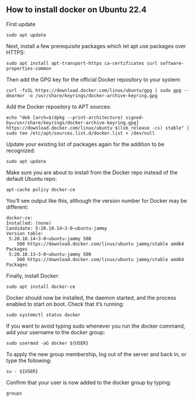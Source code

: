 ## How to install docker on Ubuntu 22.4

First update

    sudo apt update

Next, install a few prerequisite packages which let apt use packages over HTTPS:

    sudo apt install apt-transport-https ca-certificates curl software-properties-common

Then add the GPG key for the official Docker repository to your system:

    curl -fsSL https://download.docker.com/linux/ubuntu/gpg | sudo gpg --dearmor -o /usr/share/keyrings/docker-archive-keyring.gpg

Add the Docker repository to APT sources:

    echo "deb [arch=$(dpkg --print-architecture) signed-by=/usr/share/keyrings/docker-archive-keyring.gpg] https://download.docker.com/linux/ubuntu $(lsb_release -cs) stable" | sudo tee /etc/apt/sources.list.d/docker.list > /dev/null

Update your existing list of packages again for the addition to be recognized:

    sudo apt update

Make sure you are about to install from the Docker repo instead of the default Ubuntu repo:

    apt-cache policy docker-ce


You’ll see output like this, although the version number for Docker may be different:

    docker-ce:
    Installed: (none)
    Candidate: 5:20.10.14~3-0~ubuntu-jammy
    Version table:
     5:20.10.14~3-0~ubuntu-jammy 500
        500 https://download.docker.com/linux/ubuntu jammy/stable amd64 Packages
     5:20.10.13~3-0~ubuntu-jammy 500
        500 https://download.docker.com/linux/ubuntu jammy/stable amd64 Packages

Finally, install Docker:

    sudo apt install docker-ce

Docker should now be installed, the daemon started, and the process enabled to start on boot. Check that it’s running:

    sudo systemctl status docker

If you want to avoid typing sudo whenever you run the docker command, add your username to the docker group:

    sudo usermod -aG docker ${USER}

To apply the new group membership, log out of the server and back in, or type the following:

    su - ${USER}

Confirm that your user is now added to the docker group by typing:

    groups


